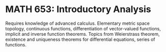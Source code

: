 # MATH 653: Introductory Analysis

Requires knowledge of advanced calculus. Elementary metric space topology, continuous functions, differentiation of vector-valued functions, implicit and inverse function theorems. Topics from Weierstrass theorem, existence and uniqueness theorems for differential equations, series of functions.
